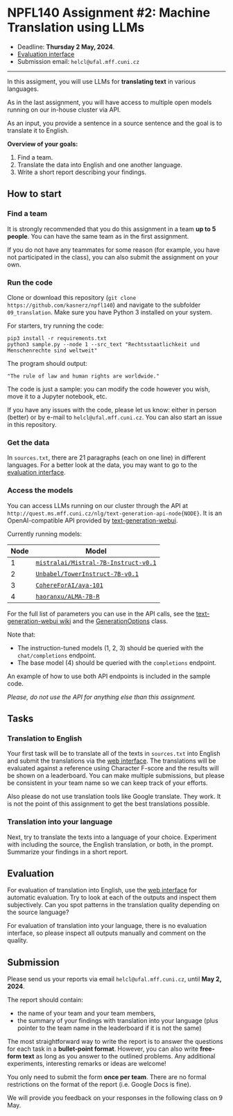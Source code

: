 # NPFL140 Assignment #2: Machine Translation using LLMs

- Deadline: **Thursday 2 May, 2024**.
- [Evaluation interface](https://quest.ms.mff.cuni.cz/npfl140/)
- Submission email: `helcl@ufal.mff.cuni.cz`
---

In this assigment, you will use LLMs for **translating text** in various
languages.

As in the last assignment, you will have access to multiple open models running
on our in-house cluster via API.

As an input, you provide a sentence in a source sentence and the goal is to
translate it to English.

**Overview of your goals:**

1. Find a team.
2. Translate the data into English and one another language.
3. Write a short report describing your findings.

## How to start

### Find a team
It is strongly recommended that you do this assignment in a team **up to 5
people**. You can have the same team as in the first assignment.


If you do not have any teammates for some reason (for example, you have not
participated in the class), you can also submit the assignment on your own.

### Run the code

Clone or download this repository (`git clone
https://github.com/kasnerz/npfl140`) and navigate to the subfolder
`09_translation`. Make sure you have Python 3 installed on your system.

For starters, try running the code:
```
pip3 install -r requirements.txt
python3 sample.py --node 1 --src_text "Rechtsstaatlichkeit und Menschenrechte sind weltweit"
```

The program should output:
```
"The rule of law and human rights are worldwide."
```

The code is just a sample: you can modify the code however you wish, move it to
a Jupyter notebook, etc.

If you have any issues with the code, please let us know: either in person
(better) or by e-mail to `helcl@ufal.mff.cuni.cz`. You can also start an
issue in this repository.

### Get the data
In `sources.txt`, there are 21 paragraphs (each on one line) in different languages.
For a better look at the data, you may want to go to the [evaluation interface](https://quest.ms.mff.cuni.cz/npfl140/).

### Access the models

You can access LLMs running on our cluster through the API at
`http://quest.ms.mff.cuni.cz/nlg/text-generation-api-node{NODE}`. It is an
OpenAI-compatible API provided by
[text-generation-webui](https://github.com/oobabooga/text-generation-webui/wiki/12-%E2%80%90-OpenAI-API).


Currently running models:

| Node | Model                                                                                             |
| ---- | ------------------------------------------------------------------------------------------------- |
| 1    | [`mistralai/Mistral-7B-Instruct-v0.1`](https://huggingface.co/mistralai/Mistral-7B-Instruct-v0.1) |
| 2    | [`Unbabel/TowerInstruct-7B-v0.1`](https://huggingface.co/Unbabel/TowerInstruct-7B-v0.1)           |
| 3    | [`CohereForAI/aya-101`](https://huggingface.co/CohereForAI/aya-101)                               |
| 4    | [`haoranxu/ALMA-7B-R`](https://huggingface.co/haoranxu/ALMA-7B-R)                                 |


For the full list of parameters you can use in the API calls, see the
[text-generation-webui
wiki](https://github.com/oobabooga/text-generation-webui/wiki/03-%E2%80%90-Parameters-Tab#parameters-description)
and the
[GenerationOptions](https://github.com/oobabooga/text-generation-webui/blob/main/extensions/openai/typing.py#L8)
class.

Note that:
- The instruction-tuned models (1, 2, 3) should be queried with the
  `chat/completions` endpoint.
- The base model (4) should be queried with the `completions` endpoint.

An example of how to use both  API endpoints is included in the sample code.

*Please, do not use the API for anything else than this assignment.*


## Tasks


### Translation to English

Your first task will be to translate all of the texts in `sources.txt` into English and submit the translations via the [web interface](https://quest.ms.mff.cuni.cz/npfl140/).
The translations will be evaluated against a reference using Character F-score and the results will be shown on a leaderboard.
You can make multiple submissions, but please be consistent in your team name so we can keep track of your efforts.

Also please do not use translation tools like Google translate. They work. It is not the point of this assignment to get the best translations possible.

### Translation into your language

Next, try to translate the texts into a language of your choice. Experiment with including the source, the English translation, or both, in the prompt.
Summarize your findings in a short report.

## Evaluation

For evaluation of translation into English, use the [web interface](https://quest.ms.mff.cuni.cz/npfl140/) for automatic evaluation. Try to look at each of the outputs and inspect them subjectively.
Can you spot patterns in the translation quality depending on the source language?

For evaluation of translation into your language, there is no evaluation interface, so please inspect all outputs manually and comment on the quality.

## Submission

Please send us your reports via email `helcl@ufal.mff.cuni.cz`, until **May 2, 2024**.

The report should contain:
- the name of your team and your team members,
- the summary of your findings with translation into your language (plus pointer to the team name in the leaderboard if it is not the same)

The most straightforward way to write the report is to answer the questions for
each task in a **bullet-point format**. However, you can also write **free-form
text** as long as you answer to the outlined problems. Any additional
experiments, interesting remarks or ideas are welcome!

You only need to submit the form **once per team**. There are no formal
restrictions on the format of the report (i.e. Google Docs is fine).

We will provide you feedback on your responses in the following class on 9 May.
